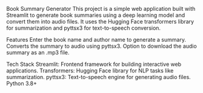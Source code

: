 Book Summary Generator
This project is a simple web application built with Streamlit to generate book summaries using a deep learning model and convert them into audio files. It uses the Hugging Face transformers library for summarization and pyttsx3 for text-to-speech conversion.


Features
Enter the book name and author name to generate a summary.
Converts the summary to audio using pyttsx3.
Option to download the audio summary as an .mp3 file.

Tech Stack
Streamlit: Frontend framework for building interactive web applications.
Transformers: Hugging Face library for NLP tasks like summarization.
pyttsx3: Text-to-speech engine for generating audio files.
Python 3.8+
